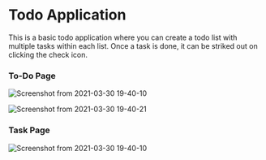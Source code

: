 # Todo Application

This is a basic todo application where you can create a todo list with multiple tasks within each list. Once a task is done, it can be striked out on clicking the check icon.

### To-Do Page

![Screenshot from 2021-03-30 19-40-10](https://user-images.githubusercontent.com/73518403/113006403-f402a980-9192-11eb-834e-5be577910def.png)

![Screenshot from 2021-03-30 19-40-21](https://user-images.githubusercontent.com/73518403/113006522-1399d200-9193-11eb-8015-31410f75365e.png)


### Task Page

![Screenshot from 2021-03-30 19-40-10](https://user-images.githubusercontent.com/73518403/113006569-214f5780-9193-11eb-92ec-04e029e20849.png)

